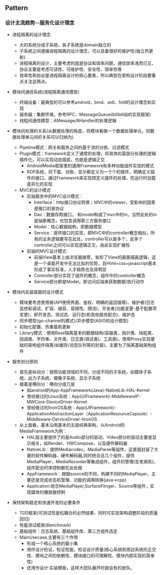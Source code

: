 
## Pattern

### 设计主流趋势--服务化设计理念

- 进程隔离的设计理念
  - 大的系统分成子系统，各子系统是domain独立的
  - 子系统之间遵循进程隔离的设计理念，可以具备很好的维护性(独立热更新)
  - 进程隔离的设计，主要考虑的就是协议和效率问题，通信效率浅而已见，协议主要是考虑可读性、可维护性、安全性、效率性等
  - 效率性和协议是进程隔离设计的核心要素，所以典型在架构设计阶段要重点关注这两点。
- 模块间通信系统(进程隔离通信模型)
  - 终端设备：最典型的可以参考android，bind、aidl、hidl的设计理念和实现
  - 服务器：集群环境，参考RPC、MessageQueue(bilibili站的实现框架)
  - 线程间通信模型：AMessage/AHandler的处理逻辑
- 模块间处理的关系(从数据处理的角度，将模块看做一个数据处理单元，则数据处理单元间的关系可以归纳为)
  - Pipeline模式：网关和服务之间的基于流的分拣、过滤模式
  - Plugin模式：framework定义了通常的处理，将具体的莫部分处理的逻辑插件化，可以实现动态插拔，也就是逻辑正交
    - AndroidMedia框架里的通用Framework和多种功能组件实现的模式
    - ROP系统，将下载、对账、显示都定义为一个个的插件，明确定义插件的接口，通过Framework来实现预定义插件的处理，在运行时加载差异化的实现
  - MVC的设计模式
    - 后端服务中的MVC设计模式：
        - Interface：http接口协议转换；MVC中的viewer，受影响的因素是接口封装协议
        - Dao：数据存取接口， 和model构成了mvc中的m，当然此处的m是抽象概念，也包含调用第三方服务接口
        - Model：核心数据结构，即数据模型
        - Service：提供接口的实现，即MVC中的controller概念相似，所有的业务逻辑要写在此处，controller可以是多个，且多个controller之间可以实现逻辑正交，由此实现扩展性
    - 前端的MVC设计模式
        - 前端View基本上由浏览器接管，省却了View的画面描画逻辑，这是一个桌面开发中无法比拟的优势，且Html+css+javascript基本形成了事实标准，人才趋势也及其明显
        - Controller部分实现了组件的概念，组件中的controller概念
        - Service部分即是Model，即访问后端来获取数据/执行动作
    
- 模块内实装层面的设计模式
  - 模块要考虑使用者(API使用界面、鉴权、明确的返回值等)、维护者(日志监控和调试、扩容、缩容、容错性、限流)、开发者(功能变更-基于配置项变更)、即开发态、测试态、运行态(和其他服务配合)、维护态
  - 同步模型(go-channel的模式)/异步模型(ASIO的设计模型)
  - 初始化配置、热重载和更新
  - Library模式：使用Base隔离基本的数据结构(容器类、指针类、线程类、回调类、字符串、文件类、日志类(调试类)、工具类)，使用Proxy实现基础的架构组件隔离(如缓存/消息队列等的封装)，主要为了隔离基础架构组件


- 服务划分原则
  - 首先是纵向分：按照功能领域的不同，分成不同的子系统，如媒体子系统、出力子系统、摄像子系统、显示子系统
  - 接着是横向分：横向分成几层
    - 如android的App-AppFramework(Java)-NativeLib-HAL-Kernel
    - 曾经做过的Linux系统：App(UIFramework)-MiddlewareIF-MWCore-DeviceDriver-Kernel
    - 曾经做过的ItronOS系统：App(UIFramework)-ApplicationAbstractionLayer（ApplicationResourceCapsule）-Middleware-DerviceDrvier-ItronOS
  - 从上面看，基本沿用基本的五层经典架构，以Android的MediaFramework为例：
    - HAL层主要提供了的是Audio部分的驱动，Video部分的驱动主要是显示相关，如Render、HWCompose，以及硬件解码器
    - NativeLib：提供Mediacodec，MediaParse等组件，这里面封装了大量的软件解码器、硬件解码器,同时统合这几个组件，提供MediaPlayer，MediaRecorder等集成组件。组件的管理(生老病死)，组件配合时序控制都在此处做
    - AppFramework：根据source的不同，构建不同的MediaPlayer，主要还是完成状态机管理、功能的调用转换(java->cpp)
    - Application:统合MediaPlayer,SurfaceFlinger、Source等组件，实现媒体的播放器控制

- 保持架构稳定和快速开发的必要条件
  - TDD框架(可测试性是松耦合的必然结果、同时可实现架构调整阶段的质量回归)
  - 性能测试框架(Benchmark)
  - 基础组件：日志系统、基础组件库、第三方组件选定
  - MainUsecase,主要有三个作用
    - 形成一个核心系统的最小集
    - 用作设计检证，检证性能，检证设计质量(核心系统和周边系统的正交性、模块之间的依赖性、模块接口的可理解性、模块内部实现的简单性)
    - 还用作设计·实装模板，这样大团队展开时就会有的放矢。
